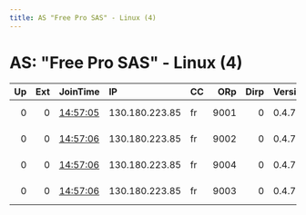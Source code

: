 ```yaml
---
title: AS "Free Pro SAS" - Linux (4)
---
```


# AS: "Free Pro SAS" - Linux (4)

|   Up |   Ext | JoinTime                                                                                              | IP             | CC   |   ORp |   Dirp | Version   | Contact                         | Nickname   |   eFamMembers |
|-----:|------:|:------------------------------------------------------------------------------------------------------|:---------------|:-----|------:|-------:|:----------|:--------------------------------|:-----------|--------------:|
|    0 |     0 | [14:57:05](https://nusenu.github.io/OrNetStats/w/relay/52516B24F9F600643AE1A88066C7139DB8A58FF6.html) | 130.180.223.85 | fr   |  9001 |      0 | 0.4.7.13  | &lt;admin@fstck.co&gt; @ator: 0 | fstck      |             1 |
|    0 |     0 | [14:57:06](https://nusenu.github.io/OrNetStats/w/relay/0AFF869625905BBDA92F146FEE096408852C52D0.html) | 130.180.223.85 | fr   |  9002 |      0 | 0.4.7.13  | &lt;admin@fstck.co&gt; @ator: 0 | fstck      |             1 |
|    0 |     0 | [14:57:06](https://nusenu.github.io/OrNetStats/w/relay/275553E710A0B81FADABB78B154E831640CF6D79.html) | 130.180.223.85 | fr   |  9004 |      0 | 0.4.7.13  | &lt;admin@fstck.co&gt; @ator: 0 | fstck      |             1 |
|    0 |     0 | [14:57:06](https://nusenu.github.io/OrNetStats/w/relay/530F20A054FF5FB1E909A63025FF9276DD9B96E5.html) | 130.180.223.85 | fr   |  9003 |      0 | 0.4.7.13  | &lt;admin@fstck.co&gt; @ator: 0 | fstck      |             1 |

